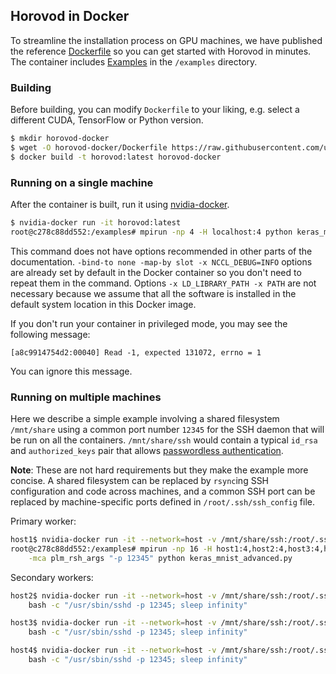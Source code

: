 ## Horovod in Docker

To streamline the installation process on GPU machines, we have published the reference [Dockerfile](../Dockerfile) so
you can get started with Horovod in minutes. The container includes [Examples](../examples) in the `/examples`
directory.

### Building

Before building, you can modify `Dockerfile` to your liking, e.g. select a different CUDA, TensorFlow or Python version.

```bash
$ mkdir horovod-docker
$ wget -O horovod-docker/Dockerfile https://raw.githubusercontent.com/uber/horovod/master/Dockerfile
$ docker build -t horovod:latest horovod-docker
```

### Running on a single machine

After the container is built, run it using [nvidia-docker](https://github.com/NVIDIA/nvidia-docker).

```bash
$ nvidia-docker run -it horovod:latest
root@c278c88dd552:/examples# mpirun -np 4 -H localhost:4 python keras_mnist_advanced.py
```

This command does not have options recommended in other parts of the documentation. 
`-bind-to none -map-by slot -x NCCL_DEBUG=INFO` options are already set by default in the Docker container so
you don't need to repeat them in the command.  Options `-x LD_LIBRARY_PATH -x PATH` are not necessary because we assume
that all the software is installed in the default system location in this Docker image.

If you don't run your container in privileged mode, you may see the following message:

```
[a8c9914754d2:00040] Read -1, expected 131072, errno = 1
```

You can ignore this message.

### Running on multiple machines

Here we describe a simple example involving a shared filesystem `/mnt/share` using a common port number `12345` for the SSH
daemon that will be run on all the containers. `/mnt/share/ssh` would contain a typical `id_rsa` and `authorized_keys`
pair that allows [passwordless authentication](http://www.linuxproblem.org/art_9.html).

**Note**: These are not hard requirements but they make the example more concise. A shared filesystem can be replaced by
`rsync`ing SSH configuration and code across machines, and a common SSH port can be replaced by machine-specific ports
defined in `/root/.ssh/ssh_config` file.

Primary worker:

```bash
host1$ nvidia-docker run -it --network=host -v /mnt/share/ssh:/root/.ssh horovod:latest
root@c278c88dd552:/examples# mpirun -np 16 -H host1:4,host2:4,host3:4,host4:4 \
    -mca plm_rsh_args "-p 12345" python keras_mnist_advanced.py
```

Secondary workers:

```bash
host2$ nvidia-docker run -it --network=host -v /mnt/share/ssh:/root/.ssh horovod:latest \
    bash -c "/usr/sbin/sshd -p 12345; sleep infinity"
```

```bash
host3$ nvidia-docker run -it --network=host -v /mnt/share/ssh:/root/.ssh horovod:latest \
    bash -c "/usr/sbin/sshd -p 12345; sleep infinity"
```

```bash
host4$ nvidia-docker run -it --network=host -v /mnt/share/ssh:/root/.ssh horovod:latest \
    bash -c "/usr/sbin/sshd -p 12345; sleep infinity"
```
